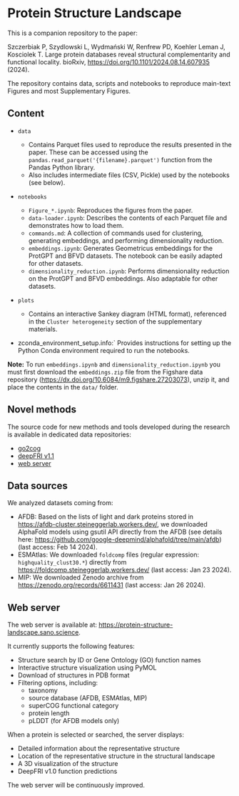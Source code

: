# Protein Structure Landscape

This is a companion repository to the paper:

Szczerbiak P, Szydlowski L, Wydmański W, Renfrew PD, Koehler Leman J, Kosciolek T. Large protein databases reveal structural complementarity and functional locality. bioRxiv, https://doi.org/10.1101/2024.08.14.607935 (2024).

The repository contains data, scripts and notebooks to reproduce main-text Figures and most Supplementary Figures. 

## Content

- `data`
     - Contains Parquet files used to reproduce the results presented in the paper. These can be accessed using the `pandas.read_parquet('{filename}.parquet')` function from the Pandas Python library.
     - Also includes intermediate files (CSV, Pickle) used by the notebooks (see below).
- `notebooks`
    - `Figure_*.ipynb`: Reproduces the figures from the paper.
    - `data-loader.ipynb`: Describes the contents of each Parquet file and demonstrates how to load them.
    - `commands.md`: A collection of commands used for clustering, generating embeddings, and performing dimensionality reduction.
    - `embeddings.ipynb`: Generates Geometricus embeddings for the ProtGPT and BFVD datasets. The notebook can be easily adapted for other datasets.
    - `dimensionality_reduction.ipynb`: Performs dimensionality reduction on the ProtGPT and BFVD embeddings. Also adaptable for other datasets.

- `plots` 
    - Contains an interactive Sankey diagram (HTML format), referenced in the `Cluster heterogeneity` section of the supplementary materials.

- zconda_environment_setup.info:` Provides instructions for setting up the Python Conda environment required to run the notebooks.

**Note:** To run `embeddings.ipynb` and `dimensionality_reduction.ipynb` you must first download the `embeddings.zip` file from the Figshare data repository (https://dx.doi.org/10.6084/m9.figshare.27203073), unzip it, and place the contents in the `data/` folder.

## Novel methods
The source code for new methods and tools developed during the research is available in dedicated data repositories:

- [go2cog](https://github.com/Tomasz-Lab/go2cog)
- [deepFRI v1.1](https://github.com/bioinf-mcb/DeepFRI)
- [web server](https://github.com/wwydmanski/2dPointVis)

## Data sources

We analyzed datasets coming from:
- AFDB: Based on the lists of light and dark proteins stored in https://afdb-cluster.steineggerlab.workers.dev/, we downloaded AlphaFold models using gsutil API directly from the AFDB (see details here: https://github.com/google-deepmind/alphafold/tree/main/afdb) (last access: Feb 14  2024).
- ESMAtlas: We downloaded `foldcomp` files (regular expression: `highquality_clust30.*`) directly from https://foldcomp.steineggerlab.workers.dev/ (last access:  Jan 23 2024).
- MIP: We downloaded Zenodo archive from https://zenodo.org/records/6611431 (last access:  Jan 26 2024).

## Web server

The web server is available at: https://protein-structure-landscape.sano.science. 

It currently supports the following features:
- Structure search by ID or Gene Ontology (GO) function names
- Interactive structure visualization using PyMOL
- Download of structures in PDB format
- Filtering options, including:
    - taxonomy
    - source database (AFDB, ESMAtlas, MIP)
    - superCOG functional category
    - protein length
    - pLDDT (for AFDB models only)

When a protein is selected or searched, the server displays:
- Detailed information about the representative structure
- Location of the representative structure in the structural landscape
- A 3D visualization of the structure
- DeepFRI v1.0 function predictions

The web server will be continuously improved.
